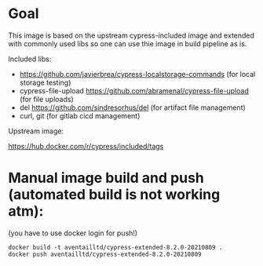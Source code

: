 # Goal

This image is based on the upstream cypress-included image and extended with commonly used libs so one can use thie image in build pipeline as is.

Included libs:

- https://github.com/javierbrea/cypress-localstorage-commands (for local storage testing)
- cypress-file-upload https://github.com/abramenal/cypress-file-upload (for file uploads)
- del https://github.com/sindresorhus/del (for artifact file management)
- curl, git (for gitlab cicd management)

Upstream image:

https://hub.docker.com/r/cypress/included/tags

# Manual image build and push (automated build is not working atm):

(you have to use docker login for push!)

    docker build -t aventailltd/cypress-extended-8.2.0-20210809 .
    docker push aventailltd/cypress-extended-8.2.0-20210809

